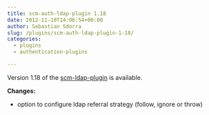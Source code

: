 ```yaml
---
title: scm-auth-ldap-plugin 1.18
date: 2012-11-10T14:06:54+00:00
author: Sebastian Sdorra
slug: /plugins/scm-auth-ldap-plugin-1-18/
categories:
  - plugins
  - authentication-plugins

---
```

Version 1.18 of the [scm-ldap-plugin](https://github.com/scm-manager/scm-ldap-plugin) is available.

**Changes:**

- option to configure ldap referral strategy (follow, ignore or throw)

